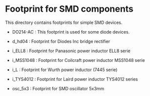 Footprint for SMD components
============================

  This directory contains footprints for simple SMD devices.

 * DO214-AC : This footprint is used for some diode devices.

 * d_hd04    : Footprint for Diodes Inc bridge rectifier

 * i_ELL8    : Footprint for Panasonic power inductor ELL8 serie
 * i_MSS1048 : Footprint for Coilcraft power inductor MSS1048 serie
 * i_L       : Footprint for Wurth power inductor (7445 serie)
 * i_TYS4012 : Footprint for Laird power inductor TYS4012 series

 * osc_5x3   : Footprint for SMD oscillator 5x3mm
